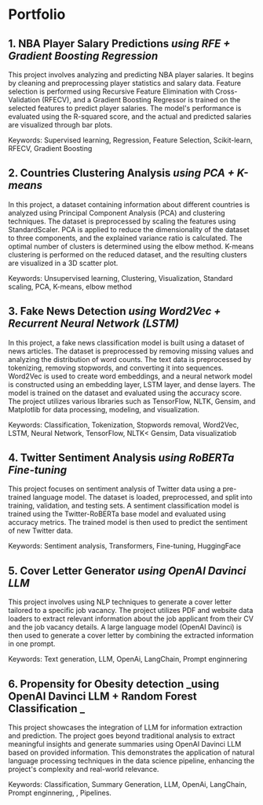 # Portfolio

## 1. NBA Player Salary Predictions _using RFE + Gradient Boosting Regression_

This project involves analyzing and predicting NBA player salaries. It begins by cleaning and preprocessing player statistics and salary data. Feature selection is performed using Recursive Feature Elimination with Cross-Validation (RFECV), and a Gradient Boosting Regressor is trained on the selected features to predict player salaries. The model's performance is evaluated using the R-squared score, and the actual and predicted salaries are visualized through bar plots.

Keywords: Supervised learning, Regression, Feature Selection, Scikit-learn, RFECV, Gradient Boosting

## 2. Countries Clustering Analysis _using PCA + K-means_

In this project, a dataset containing information about different countries is analyzed using Principal Component Analysis (PCA) and clustering techniques. The dataset is preprocessed by scaling the features using StandardScaler. PCA is applied to reduce the dimensionality of the dataset to three components, and the explained variance ratio is calculated. The optimal number of clusters is determined using the elbow method. K-means clustering is performed on the reduced dataset, and the resulting clusters are visualized in a 3D scatter plot.

Keywords: Unsupervised learning, Clustering, Visualization, Standard scaling, PCA, K-means, elbow method

## 3. Fake News Detection _using Word2Vec + Recurrent Neural Network (LSTM)_

In this project, a fake news classification model is built using a dataset of news articles. The dataset is preprocessed by removing missing values and analyzing the distribution of word counts. The text data is preprocessed by tokenizing, removing stopwords, and converting it into sequences. Word2Vec is used to create word embeddings, and a neural network model is constructed using an embedding layer, LSTM layer, and dense layers. The model is trained on the dataset and evaluated using the accuracy score. The project utilizes various libraries such as TensorFlow, NLTK, Gensim, and Matplotlib for data processing, modeling, and visualization.

Keywords: Classification, Tokenization, Stopwords removal, Word2Vec, LSTM, Neural Network, TensorFlow, NLTK< Gensim, Data visualizatiob

## 4. Twitter Sentiment Analysis _using RoBERTa Fine-tuning_ 

This project focuses on sentiment analysis of Twitter data using a pre-trained language model. The dataset is loaded, preprocessed, and split into training, validation, and testing sets. A sentiment classification model is trained using the Twitter-RoBERTa base model and evaluated using accuracy metrics. The trained model is then used to predict the sentiment of new Twitter data.

Keywords: Sentiment analysis, Transformers, Fine-tuning, HuggingFace

## 5. Cover Letter Generator _using OpenAI Davinci LLM_

This project involves using NLP techniques to generate a cover letter tailored to a specific job vacancy. The project utilizes PDF and website data loaders to extract relevant information about the job applicant from their CV and the job vacancy details. A large language model (OpenAI Davinci) is then used to generate a cover letter by combining the extracted information in one prompt.

Keywords: Text generation, LLM, OpenAi, LangChain, Prompt enginnering

## 6. Propensity for Obesity detection _using OpenAI Davinci LLM + Random Forest Classification _

This project showcases the integration of LLM for information extraction and prediction. The project goes beyond traditional analysis to extract meaningful insights and generate summaries using OpenAI Davinci LLM based on provided information. This demonstrates the application of natural language processing techniques in the data science pipeline, enhancing the project's complexity and real-world relevance.

Keywords: Classification, Summary Generation, LLM, OpenAi, LangChain, Prompt enginnering, , Pipelines.  






